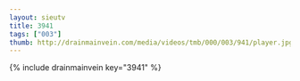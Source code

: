 ```yaml
--- 
layout: sieutv
title: 3941
tags: ["003"]
thumb: http://drainmainvein.com/media/videos/tmb/000/003/941/player.jpg
---
```

{% include drainmainvein key="3941" %} 
